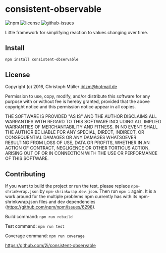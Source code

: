 # consistent-observable

[![npm](https://img.shields.io/npm/v/consistent-observable.svg)](https://www.npmjs.com/package/consistent-observable)
[![license](https://img.shields.io/npm/l/consistent-observable.svg)](https://opensource.org/licenses/ISC)
[![github-issues](https://img.shields.io/github/issues/2i/consistent-observable.svg)](https://github.com/2i/consistent-observable/issues)

Little framework for simplifying reaction to values changing over time.

## Install

```sh
npm install consistent-observable
```

## License

Copyright (c) 2016, Christoph Müller <iblzm@hotmail.de>

Permission to use, copy, modify, and/or distribute this software for any purpose with or without fee is hereby granted, provided that the above copyright notice and this permission notice appear in all copies.

THE SOFTWARE IS PROVIDED "AS IS" AND THE AUTHOR DISCLAIMS ALL WARRANTIES WITH REGARD TO THIS SOFTWARE INCLUDING ALL IMPLIED WARRANTIES OF MERCHANTABILITY AND FITNESS. IN NO EVENT SHALL THE AUTHOR BE LIABLE FOR ANY SPECIAL, DIRECT, INDIRECT, OR CONSEQUENTIAL DAMAGES OR ANY DAMAGES WHATSOEVER RESULTING FROM LOSS OF USE, DATA OR PROFITS, WHETHER IN AN ACTION OF CONTRACT, NEGLIGENCE OR OTHER TORTIOUS ACTION, ARISING OUT OF OR IN CONNECTION WITH THE USE OR PERFORMANCE OF THIS SOFTWARE.

## Contributing

If you want to build the project or run the test, please replace `npm-shrinkwrap.json` by `npm-shrinkwrap.dev.json`. Then run `npm i` again.
It is a work around for the multiple problems npm currently has with its npm-shrinkwrap.json files and dev dependencies (https://github.com/npm/npm/issues/6298).

Build command: `npm run rebuild`

Test command: `npm run test`

Coverage command: `npm run coverage`

https://github.com/2i/consistent-observable
